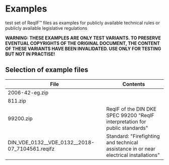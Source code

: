 # Examples

test set of ReqIF™ files as examples for publicly available technical rules or publicly available legislative regulations

**WARNING: THESE EXAMPLES ARE ONLY TEST VARIANTS. TO PRESERVE EVENTUAL COPYRIGHTS OF THE ORIGINAL DOCUMENT, THE CONTENT OF THESE VARIANTS HAVE BEEN INVALIDATED. USE ONLY FOR TESTING BUT NOT IN PRACTISE!**

## Selection of example files

| File | Contents | 
| --- | --- | 
| 2006-42-eg.zip |  | 
| 811.zip | | 
| 99200.zip | ReqIF of the DIN DKE SPEC 99200 "ReqIF interpretation for public standards" | 
| DIN_VDE_0132__VDE_0132__2018-07_7104561.reqifz | Standard: "Firefighting and technical assistance in or near electrical installations" | 
